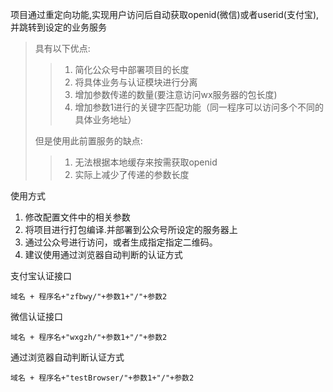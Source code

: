 项目通过重定向功能,实现用户访问后自动获取openid(微信)或者userid(支付宝),并跳转到设定的业务服务

> 具有以下优点:
>
>> 1. 简化公众号中部署项目的长度
>> 2. 将具体业务与认证模块进行分离
>> 3. 增加参数传递的数量(要注意访问wx服务器的包长度)
>> 4. 增加参数1进行的关键字匹配功能（同一程序可以访问多个不同的具体业务地址）
>>
>
> 但是使用此前置服务的缺点:
>
>> 1. 无法根据本地缓存来按需获取openid
>> 2. 实际上减少了传递的参数长度
>>

使用方式

1. 修改配置文件中的相关参数
2. 将项目进行打包编译.并部署到公众号所设定的服务器上
3. 通过公众号进行访问，或者生成指定指定二维码。
4. 建议使用通过浏览器自动判断的认证方式

支付宝认证接口

```
域名 + 程序名+"zfbwy/"+参数1+"/"+参数2
```

微信认证接口

```
域名 + 程序名+"wxgzh/"+参数1+"/"+参数2
```

通过浏览器自动判断认证方式

```
域名 + 程序名+"testBrowser/"+参数1+"/"+参数2
```
